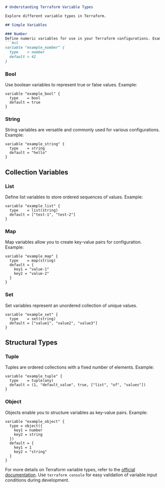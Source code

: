 
```markdown
# Understanding Terraform Variable Types

Explore different variable types in Terraform.

## Simple Variables

### Number
Define numeric variables for use in your Terraform configurations. Example:
```hcl
variable "example_number" {
  type    = number
  default = 42
}
```

### Bool
Use boolean variables to represent true or false values. Example:
```hcl
variable "example_bool" {
  type    = bool
  default = true
}
```

### String
String variables are versatile and commonly used for various configurations. Example:
```hcl
variable "example_string" {
  type    = string
  default = "hello"
}
```

## Collection Variables

### List
Define list variables to store ordered sequences of values. Example:
```hcl
variable "example_list" {
  type    = list(string)
  default = ["test-1", "test-2"]
}
```

### Map
Map variables allow you to create key-value pairs for configuration. Example:
```hcl
variable "example_map" {
  type    = map(string)
  default = {
    key1 = "value-1"
    key2 = "value-2"
  }
}
```

### Set
Set variables represent an unordered collection of unique values.
```hcl
variable "example_set" {
  type    = set(string)
  default = ["value1", "value2", "value3"]
}
```

## Structural Types

### Tuple
Tuples are ordered collections with a fixed number of elements. Example:
```hcl
variable "example_tuple" {
  type    = tuple(any)
  default = (1, "default_value", true, ["list", "of", "values"])
}
```

### Object
Objects enable you to structure variables as key-value pairs. Example:
```hcl
variable "example_object" {
  type = object({
    key1 = number
    key2 = string
  })
  default = {
    key1 = 1
    key2 = "string"
  }
}
```

For more details on Terraform variable types, refer to the [official documentation](https://developer.hashicorp.com/terraform/language/expressions/types). Use `terraform console` for easy validation of variable input conditions during development.

```